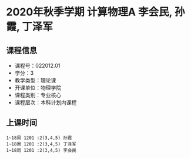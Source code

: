# 2020年秋季学期 计算物理A 李会民, 孙霞, 丁泽军






## 课程信息

- 课程号：022012.01
- 学分：3
- 教学类型：理论课
- 开课单位：物理学院
- 课程类别：专业核心
- 课程层次：本科计划内课程

## 上课时间

```
1~18周 1201 :2(3,4,5) 孙霞
1~18周 1201 :2(3,4,5) 丁泽军
1~18周 1201 :2(3,4,5) 李会民
```

